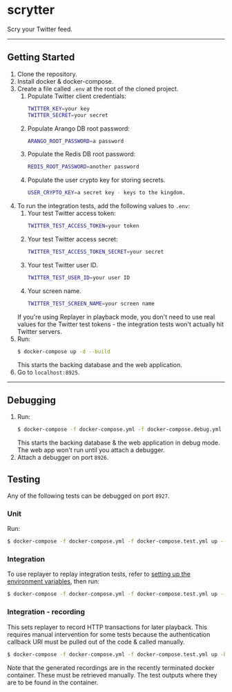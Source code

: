 # scrytter

Scry your Twitter feed.

---
## Getting Started

1. Clone the repository.
1. Install docker & docker-compose.
1. Create a file called `.env` at the root of the cloned project.
    1. Populate Twitter client credentials:
       ``` bash
       TWITTER_KEY=your key
       TWITTER_SECRET=your secret
       ```
    1. Populate Arango DB root password:
       ``` bash
       ARANGO_ROOT_PASSWORD=a password
       ```
    1. Populate the Redis DB root password:
       ``` bash
       REDIS_ROOT_PASSWORD=another password
       ```
    1. Populate the user crypto key for storing secrets.
       ``` bash
       USER_CRYPTO_KEY=a secret key - keys to the kingdom.
       ```
1. <a name="integration-test-env"></a> To run the integration tests, add the following values to `.env`:
    1. Your test Twitter access token:
       ``` bash
       TWITTER_TEST_ACCESS_TOKEN=your token
       ```
    1. Your test Twitter access secret:
       ``` bash
       TWITTER_TEST_ACCESS_TOKEN_SECRET=your secret
       ```
    1. Your test Twitter user ID.
       ``` bash
       TWITTER_TEST_USER_ID=your user ID
       ```
    1. Your screen name.
       ``` bash
       TWITTER_TEST_SCREEN_NAME=your screen name
       ```
    If you're using Replayer in playback mode, you don't need to use real values for the Twitter
    test tokens - the integration tests won't actually hit Twitter servers.
1. Run:
   ``` bash
   $ docker-compose up -d --build
   ```
   This starts the backing database and the web application.
1. Go to `localhost:8925`.

---
## Debugging
1. Run:
   ``` bash
   $ docker-compose -f docker-compose.yml -f docker-compose.debug.yml up -d --build app
   ```
   This starts the backing database & the web application in debug mode.
   The web app won't run until you attach a debugger.
1. Attach a debugger on port `8926`.

## Testing
Any of the following tests can be debugged on port `8927`.

### Unit
Run:
``` bash
$ docker-compose -f docker-compose.yml -f docker-compose.test.yml up --build unit
```

### Integration
To use replayer to replay integration tests, refer to [setting up the environment variables](#integration-test-env), then run:
``` bash
$ docker-compose -f docker-compose.yml -f docker-compose.test.yml up --build integration
```

### Integration - recording
This sets replayer to record HTTP transactions for later playback. This requires manual intervention for some tests because the authentication callback URI must be pulled out of the code & called manually.
``` bash
$ docker-compose -f docker-compose.yml -f docker-compose.test.yml up -build integration-record
```
Note that the generated recordings are in the recently terminated docker container.
These must be retrieved manually. The test outputs where they are to be found in the container.
